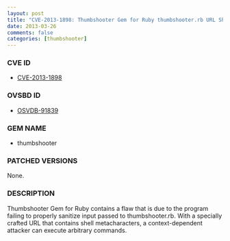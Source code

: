 ```yaml
---
layout: post
title: "CVE-2013-1898: Thumbshooter Gem for Ruby thumbshooter.rb URL Shell Metacharacter Injection Arbitrary Command Execution"
date: 2013-03-26
comments: false
categories: [thumbshooter]
---
```



### CVE ID

* [CVE-2013-1898](http://osvdb.org/show/osvdb/91839)



### OVSBD ID

* [OSVDB-91839](http://osvdb.org/show/osvdb/91839)


### GEM NAME

* thumbshooter


### PATCHED VERSIONS

None.

### DESCRIPTION

Thumbshooter Gem for Ruby contains a flaw that is due to the program failing to properly sanitize input passed to thumbshooter.rb. With a specially crafted URL that contains shell metacharacters, a context-dependent attacker can execute arbitrary commands.

